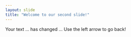 ```yaml
---
layout: slide
title: "Welcome to our second slide!"
---
```

Your text ... has changed ...
Use the left arrow to go back!
